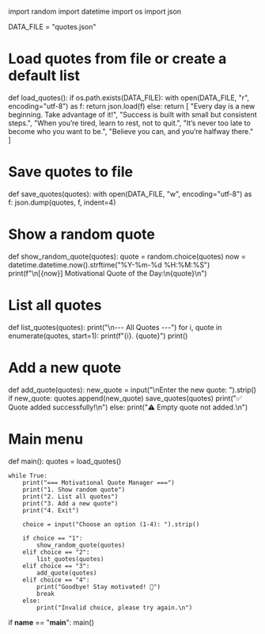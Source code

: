 import random
import datetime
import os
import json

DATA_FILE = "quotes.json"

# Load quotes from file or create a default list
def load_quotes():
    if os.path.exists(DATA_FILE):
        with open(DATA_FILE, "r", encoding="utf-8") as f:
            return json.load(f)
    else:
        return [
            "Every day is a new beginning. Take advantage of it!",
            "Success is built with small but consistent steps.",
            "When you’re tired, learn to rest, not to quit.",
            "It’s never too late to become who you want to be.",
            "Believe you can, and you’re halfway there."
        ]

# Save quotes to file
def save_quotes(quotes):
    with open(DATA_FILE, "w", encoding="utf-8") as f:
        json.dump(quotes, f, indent=4)

# Show a random quote
def show_random_quote(quotes):
    quote = random.choice(quotes)
    now = datetime.datetime.now().strftime("%Y-%m-%d %H:%M:%S")
    print(f"\n[{now}] Motivational Quote of the Day:\n{quote}\n")

# List all quotes
def list_quotes(quotes):
    print("\n--- All Quotes ---")
    for i, quote in enumerate(quotes, start=1):
        print(f"{i}. {quote}")
    print()

# Add a new quote
def add_quote(quotes):
    new_quote = input("\nEnter the new quote: ").strip()
    if new_quote:
        quotes.append(new_quote)
        save_quotes(quotes)
        print("✅ Quote added successfully!\n")
    else:
        print("⚠️ Empty quote not added.\n")

# Main menu
def main():
    quotes = load_quotes()
    
    while True:
        print("=== Motivational Quote Manager ===")
        print("1. Show random quote")
        print("2. List all quotes")
        print("3. Add a new quote")
        print("4. Exit")
        
        choice = input("Choose an option (1-4): ").strip()
        
        if choice == "1":
            show_random_quote(quotes)
        elif choice == "2":
            list_quotes(quotes)
        elif choice == "3":
            add_quote(quotes)
        elif choice == "4":
            print("Goodbye! Stay motivated! 💪")
            break
        else:
            print("Invalid choice, please try again.\n")

if __name__ == "__main__":
    main()
